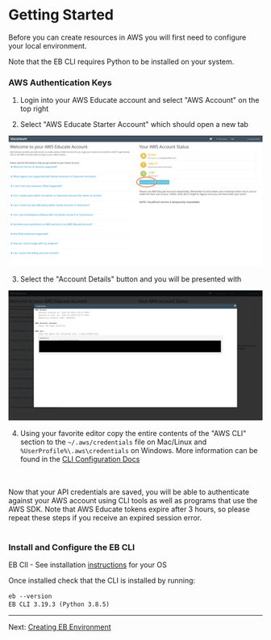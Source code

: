 # Getting Started

Before you can create resources in AWS you will first need to configure your local environment. 

Note that the EB CLI requires Python to be installed on your system.

### AWS Authentication Keys

1) Login into your AWS Educate account and select "AWS Account" on the top right


2) Select "AWS Educate Starter Account" which should open a new tab

![AWS Educate account details selection](./images/1_Account_Details.png)


3) Select the "Account Details" button and you will be presented with 

![AWS Educate account details window](./images/2_AWS_API_Creds.png)


4) Using your favorite editor copy the entire contents of the "AWS CLI" section to the `~/.aws/credentials` file on Mac/Linux and `%UserProfile%\.aws\credentials` on Windows.
More information can be found in the [CLI Configuration Docs](https://docs.aws.amazon.com/cli/latest/userguide/cli-configure-files.html)

<br>
<br>
Now that your API credentials are saved, you will be able to authenticate against your AWS account using CLI tools as well as programs that use the AWS SDK. Note that AWS Educate tokens expire after 3 hours, so please repeat these steps if you receive an expired session error.
<br>
<br>

### Install and Configure the EB CLI
EB ClI - See installation [instructions](https://docs.aws.amazon.com/elasticbeanstalk/latest/dg/eb-cli3-install-advanced.html) for your OS

Once installed check that the CLI is installed by running:

```
eb --version
EB CLI 3.19.3 (Python 3.8.5)
```

---

Next: [Creating EB Environment](../02_Creating_EB_Environment/README.md)
